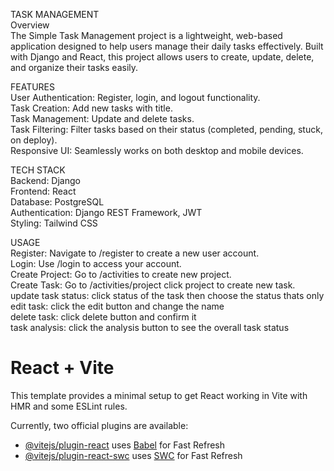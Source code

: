 TASK MANAGEMENT  
Overview  
The Simple Task Management project is a lightweight, web-based application designed to help users manage their daily tasks effectively. Built with Django and React, this project allows users to create, update, delete, and organize their tasks easily.
  
  
FEATURES  
User Authentication: Register, login, and logout functionality.  
Task Creation: Add new tasks with title.  
Task Management: Update and delete tasks.  
Task Filtering: Filter tasks based on their status (completed, pending, stuck, on deploy).  
Responsive UI: Seamlessly works on both desktop and mobile devices.  
  
  
TECH STACK  
Backend: Django  
Frontend: React  
Database: PostgreSQL  
Authentication: Django REST Framework, JWT  
Styling: Tailwind CSS  
  
  
USAGE  
Register: Navigate to /register to create a new user account.  
Login: Use /login to access your account.  
Create Project: Go to /activities to create new project.  
Create Task: Go to /activities/project click project to create new task.  
update task status: click status of the task then choose the status thats only  
edit task: click the edit button and change the name  
delete task: click delete button and confirm it  
task analysis: click the analysis button to see the overall task status  
  
# React + Vite

This template provides a minimal setup to get React working in Vite with HMR and some ESLint rules.

Currently, two official plugins are available:

- [@vitejs/plugin-react](https://github.com/vitejs/vite-plugin-react/blob/main/packages/plugin-react/README.md) uses [Babel](https://babeljs.io/) for Fast Refresh
- [@vitejs/plugin-react-swc](https://github.com/vitejs/vite-plugin-react-swc) uses [SWC](https://swc.rs/) for Fast Refresh

